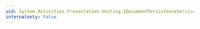 ```yaml
---
uid: System.Activities.Presentation.Hosting.IDocumentPersistenceService
internalonly: False
---
```

